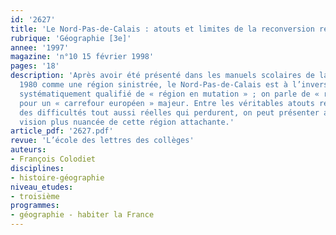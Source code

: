 ```yaml
---
id: '2627'
title: 'Le Nord-Pas-de-Calais : atouts et limites de la reconversion régionale '
rubrique: 'Géographie [3e]'
annee: '1997'
magazine: 'n°10 15 février 1998'
pages: '18'
description: 'Après avoir été présenté dans les manuels scolaires de la décennie
  1980 comme une région sinistrée, le Nord-Pas-de-Calais est à l’inverse, aujourd’hui,
  systématiquement qualifié de « région en mutation » ; on parle de « renouveau »
  pour un « carrefour européen » majeur. Entre les véritables atouts régionaux et
  des difficultés tout aussi réelles qui perdurent, on peut présenter aux élèves une
  vision plus nuancée de cette région attachante.'
article_pdf: '2627.pdf'
revue: 'L’école des lettres des collèges'
auteurs:
- François Colodiet
disciplines:
- histoire-géographie
niveau_etudes:
- troisième
programmes:
- géographie - habiter la France
---
```

